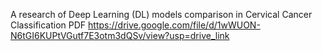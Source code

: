 A research of Deep Learning (DL) models comparison in Cervical Cancer Classification
PDF https://drive.google.com/file/d/1wWUON-N6tGI6KUPtVGutf7E3otm3dQSv/view?usp=drive_link

